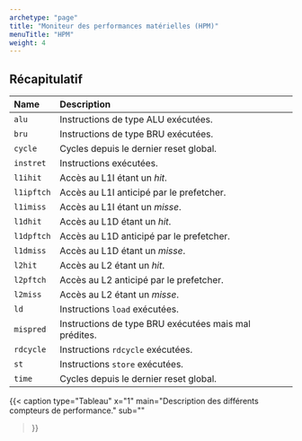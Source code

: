 ```yaml
---
archetype: "page"
title: "Moniteur des performances matérielles (HPM)"
menuTitle: "HPM"
weight: 4
---
```



## Récapitulatif

| Name                    |   Description                                  |
|:------------------------|:-----------------------------------------------|
| `alu`                   | Instructions de type ALU exécutées. |
| `bru`                   | Instructions de type BRU exécutées. |
| `cycle`                 | Cycles depuis le dernier reset global. |
| `instret`               | Instructions exécutées. |
| `l1ihit`                | Accès au L1I étant un *hit*. |
| `l1ipftch`              | Accès au L1I anticipé par le prefetcher. |
| `l1imiss`               | Accès au L1I étant un *misse*. |
| `l1dhit`                | Accès au L1D étant un *hit*. |
| `l1dpftch`              | Accès au L1D anticipé par le prefetcher. |
| `l1dmiss`               | Accès au L1D étant un *misse*. |
| `l2hit`                 | Accès au L2 étant un *hit*. |
| `l2pftch`               | Accès au L2 anticipé par le prefetcher. |
| `l2miss`                | Accès au L2 étant un *misse*. |
| `ld`                    | Instructions `load` exécutées. |
| `mispred`               | Instructions de type BRU exécutées mais mal prédites. |
| `rdcycle`               | Instructions `rdcycle` exécutées. |
| `st`                    | Instructions `store` exécutées. |
| `time`                  | Cycles depuis le dernier reset global. |

{{< caption 
  type="Tableau" 
  x="1"
  main="Description des différents compteurs de performance."
  sub=""
>}}
